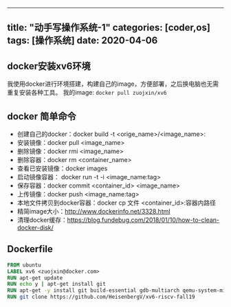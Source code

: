 
---
title: "动手写操作系统-1"
categories: [coder,os]
tags: [操作系统]
date: 2020-04-06
---

## docker安装xv6环境
我使用docker进行环境搭建，构建自己的image，方便部署，之后换电脑也无需重复安装各种工具。
我的image: `docker pull zuojxin/xv6`

## docker 简单命令
- 创建自己的docker：docker build -t <orige_name>/<image_name>:<tag>
- 安装镜像：docker pull <image_name>  
- 删除镜像：docker rmi <image_name>
- 删除容器：docker rm <container_name>
- 查看已安装镜像：docker images
- 启动镜像容器： docker run -t -i <image_name:tag> 
- 保存容器：docker commit <container_id> <image_name>
- 上传镜像：docker push <image_name:tag>  
- 本地文件拷贝到docker容器：docker cp 文件 <container_id>:容器内路径
- 精简image大小：http://www.dockerinfo.net/3328.html
- 清理docker缓存：https://blog.fundebug.com/2018/01/10/how-to-clean-docker-disk/

## Dockerfile
```dockerfile
FROM ubuntu
LABEL xv6 <zuojxin@docker.com>
RUN apt-get update
RUN echo y | apt-get install git
RUN apt-get -y install git build-essential gdb-multiarch qemu-system-misc gcc-riscv64-linux-gnu binutils-riscv64-linux-gnu
RUN git clone https://github.com/HeisenbergV/xv6-riscv-fall19
```
